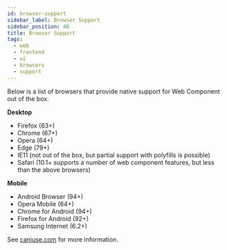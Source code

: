 ```yaml
---
id: browser-support
sidebar_label: Browser Support
sidebar_position: 40
title: Browser Support
tags:
  - web
  - frontend
  - ui
  - browsers
  - support
---
```


Below is a list of browsers that provide native support for Web Component out of the box.

**Desktop**
- Firefox (63+)
- Chrome (67+)
- Opera (64+)
- Edge (79+)
- IE11 (not out of the box, but partial support with polyfills is possible)
- Safari (10.1+ supports a number of web component features, but less than the above browsers)

**Mobile**
- Android Browser (94+)
- Opera Mobile (64+)
- Chrome for Android (94+)
- Firefox for Android (92+)
- Samsung Internet (6.2+)

See [caniuse.com](https://caniuse.com/?search=web%20components) for more information.
